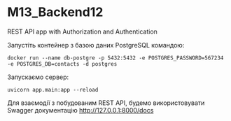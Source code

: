 # M13_Backend12

 REST API  app with Authorization and Authentication


Запустіть контейнер з базою даних PostgreSQL командою:

```
docker run --name db-postgre -p 5432:5432 -e POSTGRES_PASSWORD=567234 -e POSTGRES_DB=contacts -d postgres
```

Запускаємо сервер:

```
uvicorn app.main:app --reload
```



Для взаємодії з побудованим REST API, будемо використовувати Swagger документацію http://127.0.0.1:8000/docs


